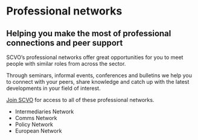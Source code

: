 # Professional networks

## Helping you make the most of professional connections and peer support

SCVO’s professional networks offer great opportunities for you to meet people with similar roles from across the sector.

Through seminars, informal events, conferences and bulletins we help you to connect with your peers, share knowledge and catch up with the latest developments in your field of interest.

[Join SCVO](http://www.scvo.org.uk/join-us/) for access to all of these professional networks.

* Intermediaries Network
* Comms Network
* Policy Network
* European Network
